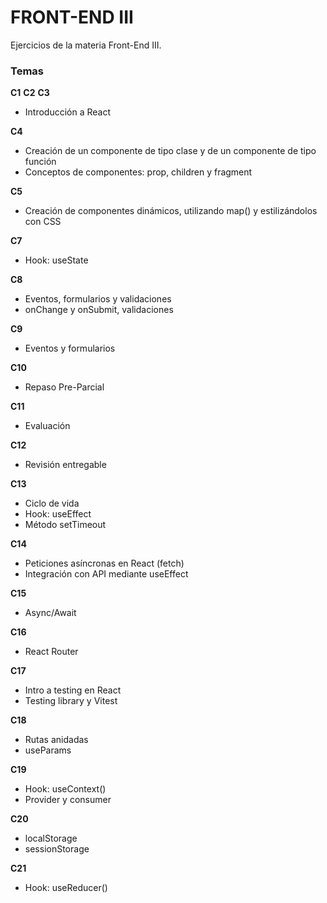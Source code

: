 # FRONT-END III

Ejercicios de la materia Front-End III.

### Temas

**C1**
**C2**
**C3**
- Introducción a React

**C4** 
- Creación de un componente de tipo clase y de un componente de tipo función
- Conceptos de componentes: prop, children y fragment

**C5**
- Creación de componentes dinámicos, utilizando map() y estilizándolos con CSS

**C7**
- Hook: useState

**C8**
- Eventos, formularios y validaciones
- onChange y onSubmit, validaciones

**C9**
- Eventos y formularios

**C10**
- Repaso Pre-Parcial

**C11**
- Evaluación

**C12**
- Revisión entregable

**C13**
- Ciclo de vida
- Hook: useEffect
- Método setTimeout

**C14**
- Peticiones asíncronas en React (fetch)
- Integración con API mediante useEffect

**C15**
- Async/Await

**C16**
- React Router

**C17**
- Intro a testing en React
- Testing library y Vitest

**C18**
- Rutas anidadas
- useParams

**C19**
- Hook: useContext()
- Provider y consumer

**C20**
- localStorage
- sessionStorage

**C21**
- Hook: useReducer()

